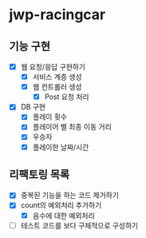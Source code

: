 # jwp-racingcar

## 기능 구현
- [X] 웹 요청/응답 구현하기
  - [X] 서비스 계층 생성
  - [X] 웹 컨트롤러 생성
    - [X] Post 요청 처리
- [X] DB 구현
  - [X] 플레이 횟수
  - [X] 플레이어 별 최종 이동 거리
  - [X] 우승자
  - [X] 플레이한 날짜/시간

## 리팩토링 목록
- [x] 중복된 기능을 하는 코드 제거하기
- [x] count의 예외처리 추가하기
  - [x] 음수에 대한 예외처리
- [ ] 테스트 코드를 보다 구체적으로 구성하기